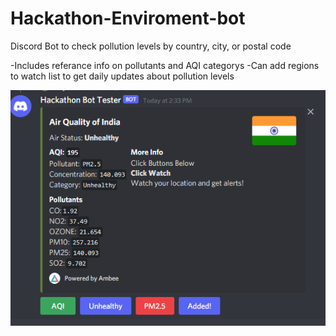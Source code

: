 # Hackathon-Enviroment-bot

Discord Bot to check pollution levels by country, city, or postal code

-Includes referance info on pollutants and AQI categorys
-Can add regions to watch list to get daily updates about pollution levels

![Alt text](/tester.png "Example")
